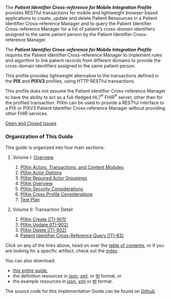 
<!-- ## Patient Identifier Cross-reference for Mobile Profile (PIXm) -->

The ***Patient Identifier Cross-reference for* Mobile** ***Integration Profile*** provides RESTful transactions for mobile and lightweight browser-based applications to create, update and delete Patient Ressources in a Patient Identifier Cross-reference Manager and to query the Patient Identifier Cross-reference Manager for a list of patient’s cross-domain
identifiers assigned to the same patient person by the Patient Identifier Cross-reference Manager.

The ***Patient Identifier Cross-reference for* Mobile** ***Integration Profile*** requires the Patient Identifier Cross-reference Manager to implement rules and algorithm to link patient records from different domains to provide the cross-domain identifiers assigned to the same patient person.  

This profile provides lightweight alternative to the transactions defined in the **PIX** and **PIXV3** profiles, using HTTP RESTful transactions.

This profile does not assume the Patient Identifier Cross-reference Manager to have the ability to act as a full-fledged HL7<sup>®</sup> FHIR<sup>®</sup> server, other than for the profiled transaction. PIXm can be used to provide a RESTful interface to a PIX or PIXV3 Patient Identifier Cross-reference Manager without providing other FHIR services.

[Open and Closed Issues](a_issues.html)

### Organization of This Guide
This guide is organized into four main sections:

1. Volume I: [Overview](volume-1.html)
   1. [PIXm Actors, Transactions, and Content Modules](volume-1.html#x1-pixm-actors-transactions-and-content-modules)
   2. [PIXm Actor Options](volume-1.html#412-pixm-actor-options)
   3. [PIXm Required Actor Groupings](volume-1.html#413-pixm-required-actor-groupings)
   4. [PIXm Overview](volume-1.html#414-pixm-overview)
   5. [PIXm Security Considerations](volume-1.html#415-pixm-security-considerations)
   6. [PIXm Cross Profile Considerations](volume-1.html#416-pixm-cross-profile-considerations)
   7. [Test Plan](5_testplan.html)

2. Volume II: Transaction Detail
   1. [PIXm Create [ITI-901]](ITI-901.html)
   2. [PIXm Update [ITI-902]](ITI-902.html)
   3. [PIXm Delete [ITI-902]](ITI-903.html)
   4. [Patient Identifier Cross-Reference Query [ITI-83]](ITI-83.html)

Click on any of the links above, head on over the [table of contents](toc.html), or
if you are looking for a specific artifact, check out the [index](artifacts.html).

You can also download:

* [this entire guide](full-ig.zip),
* the definition resources in [json](definitions.json.zip), [xml](definitions.xml.zip), or [ttl](definitions.ttl.zip) format, or
* the example resources in [json](examples.json.zip), [xml](examples.xml.zip) or [ttl](examples.ttl.zip) format.

The source code for this Implementation Guide can be found on [Github](https://github.com/IHE/ITI.PIXm).

